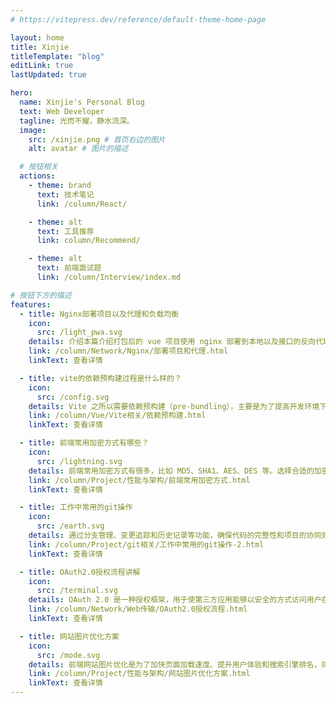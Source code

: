```yaml
---
# https://vitepress.dev/reference/default-theme-home-page

layout: home
title: Xinjie
titleTemplate: "blog"
editLink: true
lastUpdated: true

hero:
  name: Xinjie's Personal Blog
  text: Web Developer
  tagline: 光而不耀，静水流深。
  image:
    src: /xinjie.png # 首页右边的图片
    alt: avatar # 图片的描述

  # 按钮相关
  actions:
    - theme: brand
      text: 技术笔记
      link: /column/React/

    - theme: alt
      text: 工具推荐
      link: column/Recommend/

    - theme: alt
      text: 前端面试题
      link: /column/Interview/index.md

# 按钮下方的描述
features:
  - title: Nginx部署项目以及代理和负载均衡
    icon:
      src: /light_pwa.svg
    details: 介绍本篇介绍打包后的 vue 项目使用 nginx 部署到本地以及接口的反向代理和负载均衡。
    link: /column/Network/Nginx/部署项目和代理.html
    linkText: 查看详情

  - title: vite的依赖预构建过程是什么样的？
    icon:
      src: /config.svg
    details: Vite 之所以需要依赖预构建（pre-bundling），主要是为了提高开发环境下的启动速度和热更新性能，提升开发体验，解决模块之间的兼容性问题。
    link: /column/Vue/Vite相关/依赖预构建.html
    linkText: 查看详情

  - title: 前端常用加密方式有哪些？
    icon:
      src: /lightning.svg
    details: 前端常用加密方式有很多，比如 MD5、SHA1、AES、DES 等。选择合适的加密方式可以提高数据的安全性和完整性，保障用户隐私和数据的安全性。
    link: /column/Project/性能与架构/前端常用加密方式.html
    linkText: 查看详情

  - title: 工作中常用的git操作
    icon:
      src: /earth.svg
    details: 通过分支管理、变更追踪和历史记录等功能，确保代码的完整性和项目的协同效率，同时还支持错误回滚和代码审查。
    link: /column/Project/git相关/工作中常用的git操作-2.html
    linkText: 查看详情

  - title: OAuth2.0授权流程讲解
    icon:
      src: /terminal.svg
    details: OAuth 2.0 是一种授权框架，用于使第三方应用能够以安全的方式访问用户在某个服务提供商处的资源，而无需将用户的凭证（如用户名和密码）直接暴露给第三方应用。
    link: /column/Network/Web传输/OAuth2.0授权流程.html
    linkText: 查看详情

  - title: 网站图片优化方案
    icon:
      src: /mode.svg
    details: 前端网站图片优化是为了加快页面加载速度、提升用户体验和搜索引擎排名，同时节省带宽和存储成本。
    link: /column/Project/性能与架构/网站图片优化方案.html
    linkText: 查看详情
---
```


<style>
/* 先隐藏小图标 */
.box .VPImage{
  display: none;
}
</style>

<script setup>
import { NAV_DATA } from './utils/homenav-data.ts'
</script>

<!-- 首页hero文字下划线 -->
<HomeUnderline />

<!-- 碎纸屑组件 -->
<Confetti />

<!-- 统计组件 -->
<DataPanel />

<!-- 首页站点导航 -->
<MNavLinks v-for="{title, items} in NAV_DATA" :title="title" :items="items"/>

<!-- 回到顶部组件 -->
<BackToTop />